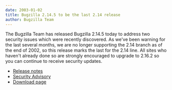 ```yaml
---
date: 2003-01-02
title: Bugzilla 2.14.5 to be the last 2.14 release
author: Bugzilla Team
---
```


The Bugzilla Team has released Bugzilla 2.14.5 today to address two security issues which were recently discovered. As we've been warning for the last several months, we are no longer supporting the 2.14 branch as of the end of 2002, so this release marks the last for the 2.14 line. All sites who haven't already done so are strongly encouraged to upgrade to 2.16.2 so you can continue to receive security updates.

*   [Release notes](/releases/2.14.5/)
*   [Security Advisory](/security/2.16.1/)
*   [Download page](/download/)

